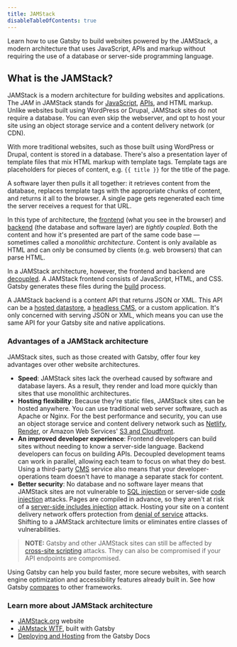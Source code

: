 ```yaml
---
title: JAMStack
disableTableOfContents: true
---
```


Learn how to use Gatsby to build websites powered by the JAMStack, a modern architecture that uses JavaScript, APIs and markup without requiring the use of a database or server-side programming language.

## What is the JAMStack?

JAMStack is a modern architecture for building websites and applications. The _JAM_ in JAMStack stands for [JavaScript](/docs/glossary#javascript), [APIs](/docs/glossary#api), and HTML markup. Unlike websites built using WordPress or Drupal, JAMStack sites do not require a database. You can even skip the webserver, and opt to host your site using an object storage service and a content delivery network (or CDN).

With more traditional websites, such as those built using WordPress or Drupal, content is stored in a database. There's also a presentation layer of template files that mix HTML markup with template tags. Template tags are placeholders for pieces of content, e.g. `{{ title }}` for the title of the page.

A software layer then pulls it all together: it retrieves content from the database, replaces template tags with the appropriate chunks of content, and returns it all to the browser. A single page gets regenerated each time the server receives a request for that URL.

In this type of architecture, the [frontend](/docs/glossary#frontend) (what you see in the browser) and [backend](/docs/glossary#backend) (the database and software layer) are _tightly coupled_. Both the content and how it's presented are part of the same code base — sometimes called a _monolithic architecture_. Content is only available as HTML and can only be consumed by clients (e.g. web browsers) that can parse HTML.

In a JAMStack architecture, however, the frontend and backend are [decoupled](/docs/glossary#decoupled). A JAMStack frontend consists of JavaScript, HTML, and CSS. Gatsby generates these files during the [build](/docs/glossary#build) process.

A JAMStack backend is a content API that returns JSON or XML. This API can be a [hosted datastore](/docs/sourcing-from-hosted-services/), a [headless CMS](/docs/headless-cms/), or a custom application. It's only concerned with serving JSON or XML, which means you can use the same API for your Gatsby site and native applications.

### Advantages of a JAMStack architecture

JAMStack sites, such as those created with Gatsby, offer four key advantages over other website architectures.

- **Speed**: JAMStack sites lack the overhead caused by software and database layers. As a result, they render and load more quickly than sites that use monolithic architectures.
- **Hosting flexibility**: Because they're static files, JAMStack sites can be hosted anywhere. You can use traditional web server software, such as Apache or Nginx. For the best performance and security, you can use an object storage service and content delivery network such as [Netlify](/docs/deploying-to-netlify), [Render](/docs/deploying-to-render), or Amazon Web Services' [S3 and Cloudfront](/docs/deploying-to-s3-cloudfront).
- **An improved developer experience**: Frontend developers can build sites without needing to know a server-side language. Backend developers can focus on building APIs. Decoupled development teams can work in parallel, allowing each team to focus on what they do best. Using a third-party [CMS](/docs/glossary#cms) service also means that your developer-operations team doesn't have to manage a separate stack for content.
- **Better security**: No database and no software layer means that JAMStack sites are not vulnerable to [SQL injection](https://www.owasp.org/index.php/SQL_Injection) or server-side [code injection](https://www.owasp.org/index.php/Code_Injection) attacks. Pages are compiled in advance, so they aren't at risk of a [server-side includes injection](<https://www.owasp.org/index.php/Server-Side_Includes_(SSI)_Injection>) attack. Hosting your site on a content delivery network offers protection from [denial of service](https://www.owasp.org/index.php/Denial_of_Service) attacks. Shifting to a JAMStack architecture limits or eliminates entire classes of vulnerabilities.

> **NOTE:** Gatsby and other JAMStack sites can still be affected by [cross-site scripting](https://www.owasp.org/index.php/Types_of_Cross-Site_Scripting) attacks. They can also be compromised if your API endpoints are compromised.

Using Gatsby can help you build faster, more secure websites, with search engine optimization and accessibility features already built in. See how Gatsby [compares](/features/) to other frameworks.

### Learn more about JAMStack architecture

- [JAMStack.org](https://jamstack.org/) website
- [JAMstack WTF](https://jamstack.wtf/), built with Gatsby
- [Deploying and Hosting](/docs/deploying-and-hosting/) from the Gatsby Docs
